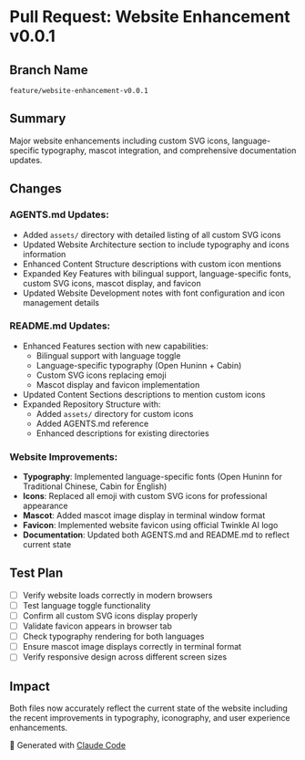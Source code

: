 # Pull Request: Website Enhancement v0.0.1

## Branch Name
`feature/website-enhancement-v0.0.1`

## Summary
Major website enhancements including custom SVG icons, language-specific typography, mascot integration, and comprehensive documentation updates.

## Changes

### AGENTS.md Updates:
- Added `assets/` directory with detailed listing of all custom SVG icons
- Updated Website Architecture section to include typography and icons information
- Enhanced Content Structure descriptions with custom icon mentions
- Expanded Key Features with bilingual support, language-specific fonts, custom SVG icons, mascot display, and favicon
- Updated Website Development notes with font configuration and icon management details

### README.md Updates:
- Enhanced Features section with new capabilities:
  - Bilingual support with language toggle
  - Language-specific typography (Open Huninn + Cabin)
  - Custom SVG icons replacing emoji
  - Mascot display and favicon implementation
- Updated Content Sections descriptions to mention custom icons
- Expanded Repository Structure with:
  - Added `assets/` directory for custom icons
  - Added AGENTS.md reference
  - Enhanced descriptions for existing directories

### Website Improvements:
- **Typography**: Implemented language-specific fonts (Open Huninn for Traditional Chinese, Cabin for English)
- **Icons**: Replaced all emoji with custom SVG icons for professional appearance
- **Mascot**: Added mascot image display in terminal window format
- **Favicon**: Implemented website favicon using official Twinkle AI logo
- **Documentation**: Updated both AGENTS.md and README.md to reflect current state

## Test Plan
- [ ] Verify website loads correctly in modern browsers
- [ ] Test language toggle functionality
- [ ] Confirm all custom SVG icons display properly
- [ ] Validate favicon appears in browser tab
- [ ] Check typography rendering for both languages
- [ ] Ensure mascot image displays correctly in terminal format
- [ ] Verify responsive design across different screen sizes

## Impact
Both files now accurately reflect the current state of the website including the recent improvements in typography, iconography, and user experience enhancements.

🤖 Generated with [Claude Code](https://claude.ai/code)